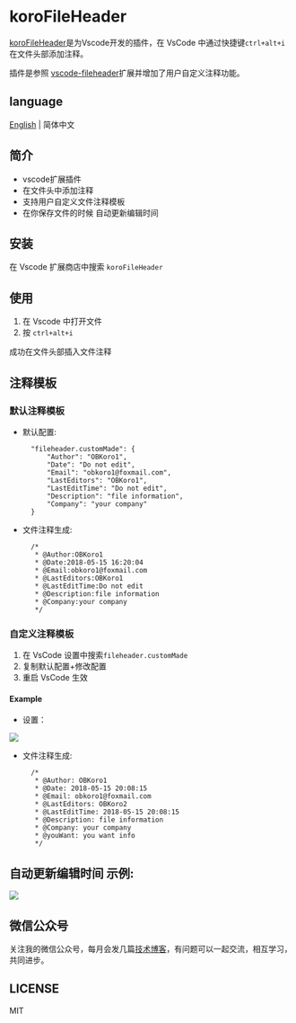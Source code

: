 # koroFileHeader 

[koroFileHeader](https://github.com/OBKoro1/koro1FileHeader)是为Vscode开发的插件，在 VsCode 中通过快捷键`ctrl+alt+i`在文件头部添加注释。

插件是参照 [vscode-fileheader](https://github.com/zhaopengme/vscode-fileheader.git)扩展并增加了用户自定义注释功能。


## language

[English](https://github.com/OBKoro1/koro1FileHeader/blob/master/README.md) | 简体中文

## 简介

* vscode扩展插件
* 在文件头中添加注释
* 支持用户自定义文件注释模板
* 在你保存文件的时候 自动更新编辑时间

## 安装

在 Vscode 扩展商店中搜索 `koroFileHeader`

## 使用

1. 在 Vscode 中打开文件
2. 按 `ctrl+alt+i`

成功在文件头部插入文件注释

## 注释模板

### 默认注释模板

* 默认配置:

        "fileheader.customMade": {
            "Author": "OBKoro1",
            "Date": "Do not edit",
            "Email": "obkoro1@foxmail.com",
            "LastEditors": "OBKoro1",
            "LastEditTime": "Do not edit",
            "Description": "file information",
            "Company": "your company"
        }

* 文件注释生成:

        /*
         * @Author:OBKoro1
         * @Date:2018-05-15 16:20:04
         * @Email:obkoro1@foxmail.com
         * @LastEditors:OBKoro1
         * @LastEditTime:Do not edit
         * @Description:file information
         * @Company:your company
         */

### 自定义注释模板

1. 在 VsCode 设置中搜索`fileheader.customMade`
2. 复制默认配置+修改配置
3. 重启 VsCode 生效


#### Example

* 设置：

![](https://user-gold-cdn.xitu.io/2018/5/15/16363b5fe692715c?w=783&h=369&f=jpeg&s=212840)

* 文件注释生成:

        /*
         * @Author: OBKoro1
         * @Date: 2018-05-15 20:08:15
         * @Email: obkoro1@foxmail.com
         * @LastEditors: OBKoro2
         * @LastEditTime: 2018-05-15 20:08:15
         * @Description: file information
         * @Company: your company
         * @youWant: you want info
         */

## 自动更新编辑时间 示例:

![](https://user-gold-cdn.xitu.io/2018/5/15/16363c1d23874359?w=488&h=304&f=gif&s=66984)

## 微信公众号

关注我的微信公众号，每月会发几篇[技术博客](http://obkoro1.com/)，有问题可以一起交流，相互学习，共同进步。

[](https://ww1.sinaimg.cn/large/005Y4rCogy1fr8oubn0d3j309k09k3yg.jpg)

## LICENSE

MIT